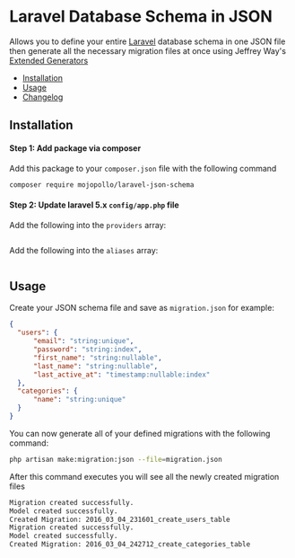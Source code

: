 
Laravel Database Schema in JSON
========================

Allows you to define your entire [Laravel](https://github.com/laravel/laravel) database schema in one JSON file
then generate all the necessary migration files at once using Jeffrey Way's [Extended Generators](https://github.com/laracasts/Laravel-5-Generators-Extended)

- [Installation](#installation)
- [Usage](#usage)
- [Changelog](CHANGELOG.md)

<a id="installation"></a>
## Installation

#### Step 1: Add package via composer

Add this package to your `composer.json` file with the following command

```bash
composer require mojopollo/laravel-json-schema
```

#### Step 2: Update laravel 5.x `config/app.php` file

Add the following into the `providers` array:
```php
```

Add the following into the `aliases` array:
```php
```

<a id="usage"></a>
## Usage
Create your JSON schema file and save as ```migration.json``` for example:

```json
{
  "users": {
      "email": "string:unique",
      "password": "string:index",
      "first_name": "string:nullable",
      "last_name": "string:nullable",
      "last_active_at": "timestamp:nullable:index"
  },
  "categories": {
      "name": "string:unique"
  }
}
```

You can now generate all of your defined migrations with the following command:

```bash
php artisan make:migration:json --file=migration.json
```

After this command executes you will see all the newly created migration files

```bash
Migration created successfully.
Model created successfully.
Created Migration: 2016_03_04_231601_create_users_table
Migration created successfully.
Model created successfully.
Created Migration: 2016_03_04_242712_create_categories_table
```

